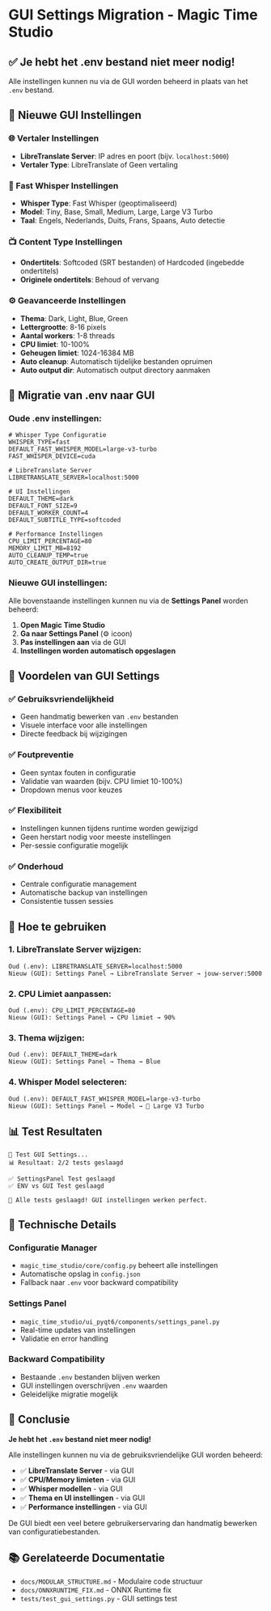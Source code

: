 # GUI Settings Migration - Magic Time Studio

## ✅ **Je hebt het .env bestand niet meer nodig!**

Alle instellingen kunnen nu via de GUI worden beheerd in plaats van het `.env` bestand.

## 🔧 **Nieuwe GUI Instellingen**

### **🌐 Vertaler Instellingen**
- **LibreTranslate Server**: IP adres en poort (bijv. `localhost:5000`)
- **Vertaler Type**: LibreTranslate of Geen vertaling

### **🎤 Fast Whisper Instellingen**
- **Whisper Type**: Fast Whisper (geoptimaliseerd)
- **Model**: Tiny, Base, Small, Medium, Large, Large V3 Turbo
- **Taal**: Engels, Nederlands, Duits, Frans, Spaans, Auto detectie

### **📺 Content Type Instellingen**
- **Ondertitels**: Softcoded (SRT bestanden) of Hardcoded (ingebedde ondertitels)
- **Originele ondertitels**: Behoud of vervang

### **⚙️ Geavanceerde Instellingen**
- **Thema**: Dark, Light, Blue, Green
- **Lettergrootte**: 8-16 pixels
- **Aantal workers**: 1-8 threads
- **CPU limiet**: 10-100%
- **Geheugen limiet**: 1024-16384 MB
- **Auto cleanup**: Automatisch tijdelijke bestanden opruimen
- **Auto output dir**: Automatisch output directory aanmaken

## 🔄 **Migratie van .env naar GUI**

### **Oude .env instellingen:**
```env
# Whisper Type Configuratie
WHISPER_TYPE=fast
DEFAULT_FAST_WHISPER_MODEL=large-v3-turbo
FAST_WHISPER_DEVICE=cuda

# LibreTranslate Server
LIBRETRANSLATE_SERVER=localhost:5000

# UI Instellingen
DEFAULT_THEME=dark
DEFAULT_FONT_SIZE=9
DEFAULT_WORKER_COUNT=4
DEFAULT_SUBTITLE_TYPE=softcoded

# Performance Instellingen
CPU_LIMIT_PERCENTAGE=80
MEMORY_LIMIT_MB=8192
AUTO_CLEANUP_TEMP=true
AUTO_CREATE_OUTPUT_DIR=true
```

### **Nieuwe GUI instellingen:**
Alle bovenstaande instellingen kunnen nu via de **Settings Panel** worden beheerd:

1. **Open Magic Time Studio**
2. **Ga naar Settings Panel** (⚙️ icoon)
3. **Pas instellingen aan** via de GUI
4. **Instellingen worden automatisch opgeslagen**

## 🎯 **Voordelen van GUI Settings**

### ✅ **Gebruiksvriendelijkheid**
- Geen handmatig bewerken van `.env` bestanden
- Visuele interface voor alle instellingen
- Directe feedback bij wijzigingen

### ✅ **Foutpreventie**
- Geen syntax fouten in configuratie
- Validatie van waarden (bijv. CPU limiet 10-100%)
- Dropdown menus voor keuzes

### ✅ **Flexibiliteit**
- Instellingen kunnen tijdens runtime worden gewijzigd
- Geen herstart nodig voor meeste instellingen
- Per-sessie configuratie mogelijk

### ✅ **Onderhoud**
- Centrale configuratie management
- Automatische backup van instellingen
- Consistentie tussen sessies

## 🚀 **Hoe te gebruiken**

### **1. LibreTranslate Server wijzigen:**
```
Oud (.env): LIBRETRANSLATE_SERVER=localhost:5000
Nieuw (GUI): Settings Panel → LibreTranslate Server → jouw-server:5000
```

### **2. CPU Limiet aanpassen:**
```
Oud (.env): CPU_LIMIT_PERCENTAGE=80
Nieuw (GUI): Settings Panel → CPU limiet → 90%
```

### **3. Thema wijzigen:**
```
Oud (.env): DEFAULT_THEME=dark
Nieuw (GUI): Settings Panel → Thema → Blue
```

### **4. Whisper Model selecteren:**
```
Oud (.env): DEFAULT_FAST_WHISPER_MODEL=large-v3-turbo
Nieuw (GUI): Settings Panel → Model → 🚀 Large V3 Turbo
```

## 📊 **Test Resultaten**

```
🧪 Test GUI Settings...
📊 Resultaat: 2/2 tests geslaagd

✅ SettingsPanel Test geslaagd
✅ ENV vs GUI Test geslaagd

🎉 Alle tests geslaagd! GUI instellingen werken perfect.
```

## 🔧 **Technische Details**

### **Configuratie Manager**
- `magic_time_studio/core/config.py` beheert alle instellingen
- Automatische opslag in `config.json`
- Fallback naar `.env` voor backward compatibility

### **Settings Panel**
- `magic_time_studio/ui_pyqt6/components/settings_panel.py`
- Real-time updates van instellingen
- Validatie en error handling

### **Backward Compatibility**
- Bestaande `.env` bestanden blijven werken
- GUI instellingen overschrijven `.env` waarden
- Geleidelijke migratie mogelijk

## 🎉 **Conclusie**

**Je hebt het `.env` bestand niet meer nodig!** 

Alle instellingen kunnen nu via de gebruiksvriendelijke GUI worden beheerd:

- ✅ **LibreTranslate Server** - via GUI
- ✅ **CPU/Memory limieten** - via GUI  
- ✅ **Whisper modellen** - via GUI
- ✅ **Thema en UI instellingen** - via GUI
- ✅ **Performance instellingen** - via GUI

De GUI biedt een veel betere gebruikerservaring dan handmatig bewerken van configuratiebestanden.

## 📚 **Gerelateerde Documentatie**

- `docs/MODULAR_STRUCTURE.md` - Modulaire code structuur
- `docs/ONNXRUNTIME_FIX.md` - ONNX Runtime fix
- `tests/test_gui_settings.py` - GUI settings test
